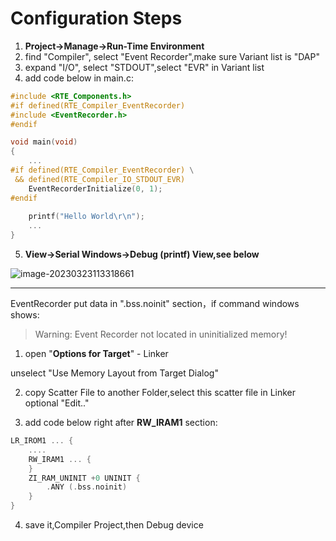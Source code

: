 # Configuration Steps

1.  **Project->Manage->Run-Time Environment**
2.  find "Compiler", select "Event Recorder",make sure Variant list is "DAP"
3.  expand "I/O", select "STDOUT",select "EVR" in Variant list
4.  add code below in main.c:

```c
#include <RTE_Components.h>
#if defined(RTE_Compiler_EventRecorder)
#include <EventRecorder.h>
#endif

void main(void)
{
    ...
#if defined(RTE_Compiler_EventRecorder) \
 && defined(RTE_Compiler_IO_STDOUT_EVR)
    EventRecorderInitialize(0, 1);
#endif
    
    printf("Hello World\r\n");
    ...
}


```

5.  **View->Serial Windows->Debug (printf) View,see below**

![image-20230323113318661](C:\Users\Administrator\AppData\Roaming\Typora\typora-user-images\image-20230323113318661.png)

----



EventRecorder put data in ".bss.noinit" section，if command windows shows:

>   Warning: Event Recorder not located in uninitialized memory!

1.  open "**Options for Target**" - Linker

unselect "Use Memory Layout from Target Dialog"

2.  copy Scatter File to another Folder,select this scatter file in Linker optional "Edit.."

3.  add code below right after **RW_IRAM1** section:

```c
LR_IROM1 ... {
    ....
    RW_IRAM1 ... {
    }
    ZI_RAM_UNINIT +0 UNINIT {
        .ANY (.bss.noinit)
    }
}
```

4.  save it,Compiler Project,then Debug device